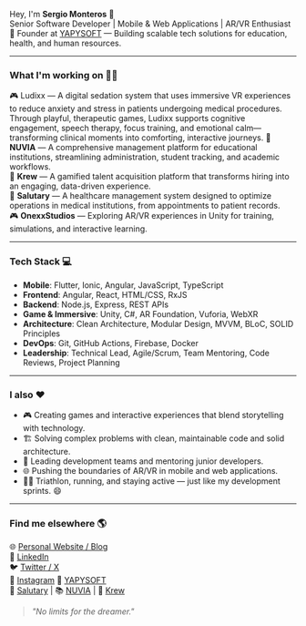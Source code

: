 Hey, I'm **Sergio Monteros** 👋  
Senior Software Developer | Mobile & Web Applications | AR/VR Enthusiast  
🚀 Founder at [YAPYSOFT](https://yapysoft.com) — Building scalable tech solutions for education, health, and human resources.

---

### What I'm working on 👨‍💻

🎮 Ludixx — A digital sedation system that uses immersive VR experiences to reduce anxiety and stress in patients undergoing medical procedures. Through playful, therapeutic games, Ludixx supports cognitive engagement, speech therapy, focus training, and emotional calm—transforming clinical moments into comforting, interactive journeys.
🏫 **NUVIA** — A comprehensive management platform for educational institutions, streamlining administration, student tracking, and academic workflows.  
🎯 **Krew** — A gamified talent acquisition platform that transforms hiring into an engaging, data-driven experience.  
🏥 **Salutary** — A healthcare management system designed to optimize operations in medical institutions, from appointments to patient records.  
🎮 **OnexxStudios** — Exploring AR/VR experiences in Unity for training, simulations, and interactive learning.

---

### Tech Stack 💻

- **Mobile**: Flutter, Ionic, Angular, JavaScript, TypeScript
- **Frontend**: Angular, React, HTML/CSS, RxJS
- **Backend**: Node.js, Express, REST APIs
- **Game & Immersive**: Unity, C#, AR Foundation, Vuforia, WebXR
- **Architecture**: Clean Architecture, Modular Design, MVVM, BLoC, SOLID Principles
- **DevOps**: Git, GitHub Actions, Firebase, Docker
- **Leadership**: Technical Lead, Agile/Scrum, Team Mentoring, Code Reviews, Project Planning

---

### I also ❤️

- 🎮 Creating games and interactive experiences that blend storytelling with technology.
- 🏗️ Solving complex problems with clean, maintainable code and solid architecture.
- 🧠 Leading development teams and mentoring junior developers.
- 🌐 Pushing the boundaries of AR/VR in mobile and web applications.
- 🏃‍♂️ Triathlon, running, and staying active — just like my development sprints. 😄

---

### Find me elsewhere 🌎

🌐 [Personal Website / Blog](https://sergionexx.dev)  
💼 [LinkedIn](https://www.linkedin.com/in/sergio-monteros-00165a171/)  
🐦 [Twitter / X](https://x.com/onexxdev)  
📸 [Instagram](https://www.instagram.com/onexx_monteros/)
🐙 [YAPYSOFT](https://yapysoft.com)  
🏥 [Salutary](https://salutary.yapysoft.online/) | 📚 [NUVIA](https://nuviaeduca.com/) | 🎯 [Krew](https://yapysoft.com)




> *"No limits for the dreamer."*  
